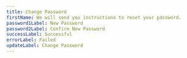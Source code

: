 ```yaml
---
title: Change Password
firstName: We will send you instructions to reset your password.
password1Label: New Password
password2Label: Confirm New Password
successLabel: Successful
errorLabel: Failed
updateLabel: Change Password
---
```

